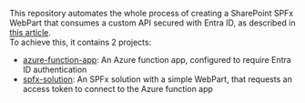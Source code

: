 This repository automates the whole process of creating a SharePoint SPFx WebPart that consumes a custom API secured with Entra ID, as described in [this article](https://learn.microsoft.com/en-us/sharepoint/dev/spfx/use-aadhttpclient-enterpriseapi).  
To achieve this, it contains 2 projects:

- [azure-function-app](azure-function-app): An Azure function app, configured to require Entra ID authentication
- [spfx-solution](spfx-solution): An SPFx solution with a simple WebPart, that requests an access token to connect to the Azure function app
